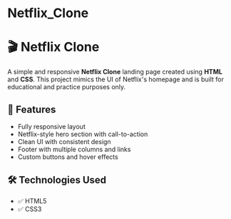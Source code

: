 # Netflix_Clone
# 🎬 Netflix Clone

A simple and responsive **Netflix Clone** landing page created using **HTML** and **CSS**. This project mimics the UI of Netflix's homepage and is built for educational and practice purposes only.


## 🚀 Features

- Fully responsive layout
- Netflix-style hero section with call-to-action
- Clean UI with consistent design
- Footer with multiple columns and links
- Custom buttons and hover effects

## 🛠️ Technologies Used

- ✅ HTML5  
- ✅ CSS3  



